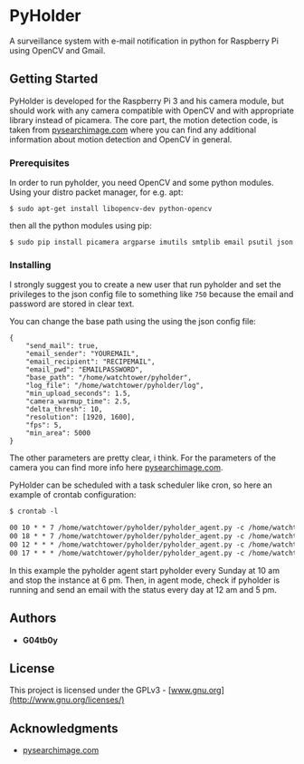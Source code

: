 # PyHolder
A surveillance system with e-mail notification in python for Raspberry Pi using OpenCV and Gmail.
## Getting Started
PyHolder is developed for the Raspberry Pi 3 and his camera module, but should work with any camera compatible with OpenCV and with appropriate library instead of picamera.
The core part, the motion detection code, is taken from [pysearchimage.com](http://www.pyimagesearch.com/) where you can find any additional information about motion detection and OpenCV in general. 

### Prerequisites

In order to run pyholder, you need OpenCV and some python modules.
Using your distro packet manager, for e.g. apt:

```
$ sudo apt-get install libopencv-dev python-opencv

```
then all the python modules using pip:
```
$ sudo pip install picamera argparse imutils smtplib email psutil json
```

### Installing

I strongly suggest you to create a new user that run pyholder and set the privileges to the json config file to something like ```750``` because the email and password are stored in clear text.

You can change the base path using the using the json config file:

```
{
	"send_mail": true,
	"email_sender": "YOUREMAIL",
	"email_recipient": "RECIPEMAIL",
	"email_pwd": "EMAILPASSWORD",
	"base_path": "/home/watchtower/pyholder",
	"log_file": "/home/watchtower/pyholder/log",
	"min_upload_seconds": 1.5,
	"camera_warmup_time": 2.5,
	"delta_thresh": 10,
	"resolution": [1920, 1600],
	"fps": 5,
	"min_area": 5000
}
```
The other parameters are pretty clear, i think.
For the parameters of the camera you can find more info here [pysearchimage.com](http://www.pyimagesearch.com/).

PyHolder can be scheduled with a task scheduler like cron, so here an example of crontab configuration:
```markdown
$ crontab -l

00 10 * * 7 /home/watchtower/pyholder/pyholder_agent.py -c /home/watchtower/pyholder/conf.json --start
00 18 * * 7 /home/watchtower/pyholder/pyholder_agent.py -c /home/watchtower/pyholder/conf.json --stop
00 12 * * * /home/watchtower/pyholder/pyholder_agent.py -c /home/watchtower/pyholder/conf.json --agent
00 17 * * * /home/watchtower/pyholder/pyholder_agent.py -c /home/watchtower/pyholder/conf.json --agent


```
In this example the pyholder agent start pyholder every Sunday at 10 am and stop the instance at 6 pm. Then, in agent mode, check if pyholder is running and send an email with the status every day at 12 am and 5 pm.
### 

## Authors

* **G04tb0y**
## License

This project is licensed under the GPLv3 - [www.gnu.org](http://www.gnu.org/licenses/)

## Acknowledgments

* [pysearchimage.com](http://www.pyimagesearch.com/)

